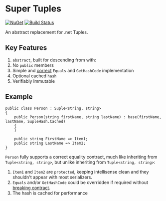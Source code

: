 # Super Tuples

[![NuGet](https://img.shields.io/nuget/v/SuperTuples.svg)](https://www.nuget.org/packages/SuperTuples/)
[![Build Status](https://travis-ci.org/MercuryNuGet/SuperTuples.svg)](https://travis-ci.org/MercuryNuGet/SuperTuples)

An abstract replacement for .net Tuples.

## Key Features

1. `abstract`, built for descending from with:
1. No `public` members
1. Simple and [correct](http://stackoverflow.com/questions/35200738/any-good-reason-why-tuple-equals-does-not-check-exact-types) `Equals` and `GetHashCode` implementation
1. Optional cached `hash`
1. Verifiably Immutable

## Example

```
public class Person : Suple<string, string>
{
    public Person(string firstName, string lastName) : base(firstName, lastName, SupleHash.Cached)
    {
    }
    
    public string FirstName => Item1;
    public string LastName => Item2;
}
```

`Person` fully supports a correct equality contract, much like inheriting from `Tuple<string, string>`, but unlike inheriting from `Tuple<string, string>`:

1. `Item1` and `Item2` are `protected`, keeping intellisense clean and they shouldn't appear with most serializers. 
1. `Equals` and/or `GetHashCode` could be overridden if required without [breaking contract](http://stackoverflow.com/questions/35200738/any-good-reason-why-tuple-equals-does-not-check-exact-types).
1. The hash is cached for performance
